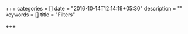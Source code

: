 +++
categories = []
date = "2016-10-14T12:14:19+05:30"
description = ""
keywords = []
title = "Filters"

+++

